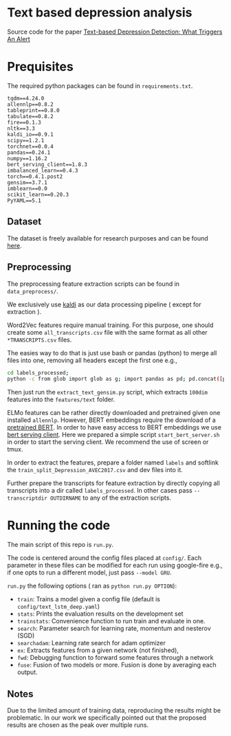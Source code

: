 # Text based depression analysis

Source code for the paper [Text-based Depression Detection: What Triggers An Alert](https://arxiv.org/abs/1904.05154)


# Prequisites

The required python packages can be found in `requirements.txt`.

```
tqdm==4.24.0
allennlp==0.8.2
tableprint==0.8.0
tabulate==0.8.2
fire==0.1.3
nltk==3.3
kaldi_io==0.9.1
scipy==1.2.1
torchnet==0.0.4
pandas==0.24.1
numpy==1.16.2
bert_serving_client==1.8.3
imbalanced_learn==0.4.3
torch==0.4.1.post2
gensim==3.7.1
imblearn==0.0
scikit_learn==0.20.3
PyYAML==5.1
```


## Dataset 

The dataset is freely available for research purposes and can be found [here](http://dcapswoz.ict.usc.edu/).


## Preprocessing

The preprocessing feature extraction scripts can be found in `data_preprocess/`.

We exclusively use [kaldi](http://kaldi-asr.org/) as our data processing pipeline ( except for extraction ). 

Word2Vec features require manual training. For this purpose, one should create some `all_transcripts.csv` file with the same format as all other `*TRANSCRIPTS.csv` files.

The easies way to do that is just use bash or pandas (python) to merge all files into one, removing all headers except the first one e.g.,

```bash
cd labels_processed;
python -c from glob import glob as g; import pandas as pd; pd.concat([pd.read_csv(f,sep='\t') for f in g('*TRANS*.csv')]).to_csv('all_transcripts.csv', index=False, sep='\t')
```

Then just run the `extract_text_gensim.py` script, which extracts `100dim` features into the `features/text` folder.

ELMo features can be rather directly downloaded and pretrained given one installed `allennlp`. 
However, BERT embeddings require the download of a [pretrained BERT](https://github.com/google-research/bert).
In order to have easy access to BERT embeddings we use [bert serving client](https://pypi.org/project/bert-serving-client/). Here we prepared a simple script `start_bert_server.sh` in order to start the serving client. We recommend the use of screen or tmux.



In order to extract the features, prepare a folder named `labels` and softlink the `train_split_Depression_AVEC2017.csv` and dev files into it.

Further prepare the transcripts for feature extraction by directly copying all transcripts into a dir called `labels_processed`.
In other cases pass `--transcriptdir OUTDIRNAME` to any of the extraction scripts.


# Running the code

The main script of this repo is `run.py`.

The code is centered around the config files placed at `config/`. Each parameter in these files can be modified for each run using google-fire e.g., if one opts to run a different model, just pass `--model GRU`. 

`run.py` the following options ( ran as `python run.py OPTION`):
* `train`: Trains a model given a config file (default is `config/text_lstm_deep.yaml`)
* `stats`: Prints the evaluation results on the development set
* `trainstats`: Convenience function to run train and evaluate in one.
* `search`: Parameter search for learning rate, momentum and nesterov (SGD)
* `searchadam`: Learning rate search for adam optimizer
* `ex`: Extracts features from a given network (not finished),
* `fwd`: Debugging function to forward some features through a network
* `fuse`: Fusion of two models or more. Fusion is done by averaging each output.

## Notes

Due to the limited amount of training data, reproducing the results might be problematic. In our work we specifically pointed out that the proposed results are chosen as the peak over multiple runs. 

